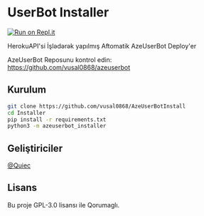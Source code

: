 # UserBot Installer
[![Run on Repl.it](https://repl.it/badge/github/asenadev/installer)](https://repl.it/github/asenadev/installer)

HerokuAPI'si İşlədərək yapılmış Aftomatik AzeUserBot Deploy'er

AzeUserBot Reposunu kontrol edin: https://github.com/vusal0868/azeuserbot
## Kurulum
```sh
git clone https://github.com/vusal0868/AzeUserBotInstall
cd Installer
pip install -r requirements.txt
python3 -m azeuserbot_installer
```

## Geliştiriciler
[@Quiec](https://t.me/vusal0868)


## Lisans
Bu proje GPL-3.0 lisansı ile Qorumaglı.
